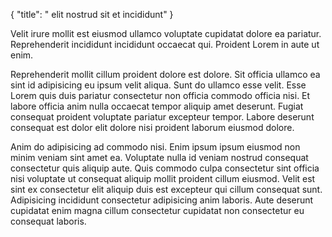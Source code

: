 {
  "title": " elit nostrud sit et incididunt"
}

Velit irure mollit est eiusmod ullamco voluptate cupidatat dolore ea pariatur. Reprehenderit incididunt incididunt occaecat qui. Proident Lorem in aute ut enim.

Reprehenderit mollit cillum proident dolore est dolore. Sit officia ullamco ea sint id adipisicing eu ipsum velit aliqua. Sunt do ullamco esse velit. Esse Lorem quis duis pariatur consectetur non officia commodo officia nisi. Et labore officia anim nulla occaecat tempor aliquip amet deserunt. Fugiat consequat proident voluptate pariatur excepteur tempor. Labore deserunt consequat est dolor elit dolore nisi proident laborum eiusmod dolore.

Anim do adipisicing ad commodo nisi. Enim ipsum ipsum eiusmod non minim veniam sint amet ea. Voluptate nulla id veniam nostrud consequat consectetur quis aliquip aute. Quis commodo culpa consectetur sint officia nisi voluptate ut consequat aliquip mollit proident cillum eiusmod. Velit est sint ex consectetur elit aliquip duis est excepteur qui cillum consequat sunt. Adipisicing incididunt consectetur adipisicing anim laboris. Aute deserunt cupidatat enim magna cillum consectetur cupidatat non consectetur eu consequat laboris.